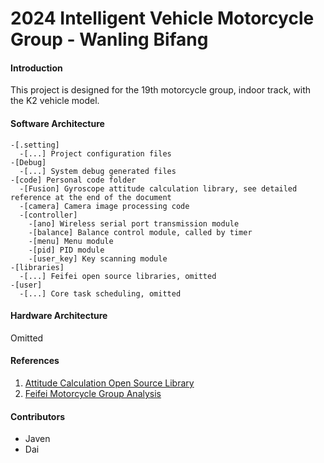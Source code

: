 # 2024 Intelligent Vehicle Motorcycle Group - Wanling Bifang

#### Introduction

This project is designed for the 19th motorcycle group, indoor track, with the K2 vehicle model.

#### Software Architecture

```
-[.setting]
  -[...] Project configuration files
-[Debug] 
  -[...] System debug generated files
-[code] Personal code folder
  -[Fusion] Gyroscope attitude calculation library, see detailed reference at the end of the document
  -[camera] Camera image processing code
  -[controller] 
    -[ano] Wireless serial port transmission module
    -[balance] Balance control module, called by timer
    -[menu] Menu module
    -[pid] PID module
    -[user_key] Key scanning module
-[libraries]
  -[...] Feifei open source libraries, omitted
-[user]
  -[...] Core task scheduling, omitted
```

#### Hardware Architecture

Omitted

#### References

1. [Attitude Calculation Open Source Library](https://github.com/xioTechnologies/Fusion)
2. [Feifei Motorcycle Group Analysis](https://mp.weixin.qq.com/s/qAG4r8Nu76s_rK_FdMEDYA)

#### Contributors

- Javen
- Dai